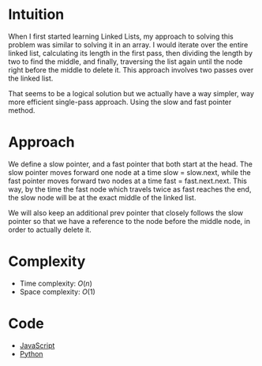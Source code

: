 # Intuition

When I first started learning Linked Lists, my approach to solving this problem was similar to solving it in an array. I would iterate over the entire linked list, calculating its length in the first pass, then dividing the length by two to find the middle, and finally, traversing the list again until the node right before the middle to delete it. This approach involves two passes over the linked list.

That seems to be a logical solution but we actually have a way simpler, way more efficient single-pass approach. Using the slow and fast pointer method.

# Approach

We define a slow pointer, and a fast pointer that both start at the head. The slow pointer moves forward one node at a time slow = slow.next, while the fast pointer moves forward two nodes at a time fast = fast.next.next. This way, by the time the fast node which travels twice as fast reaches the end, the slow node will be at the exact middle of the linked list.

We will also keep an additional prev pointer that closely follows the slow pointer so that we have a reference to the node before the middle node, in order to actually delete it.

# Complexity

- Time complexity: $O(n)$
- Space complexity: $O(1)$

# Code

- [JavaScript](solution.js)
- [Python](solution.py)